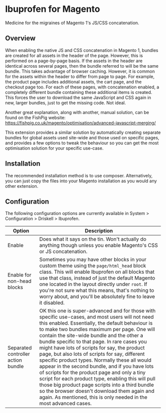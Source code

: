 # Ibuprofen for Magento

Medicine for the migraines of Magento 1's JS/CSS concatenation.

## Overview

When enabling the native JS and CSS concatenation in Magento 1, bundles are created for all assets in the header of the page. However, this is performed on a page-by-page basis. If the assets in the header are identical across several pages, then the bundle referred to will be the same bundle. This takes advantage of browser caching. However, it is common for the assets within the header to differ from page to page. For example, the product page includes additional assets, the cart page, and the checkout page too. For each of these pages, with concatenation enabled, a completely different bundle containing these additional items is created. This forces the user to download the same JavaScript and CSS again in new, larger bundles, just to get the missing code. Not ideal.

Another great explanation, along with another, manual solution, can be found on the FishPig website: https://fishpig.co.uk/magento/optimisation/advanced-javascript-merging/

This extension provides a similar solution by automatically creating separate bundles for global assets used site-wide and those used on specific pages, and provides a few options to tweak the behaviour so you can get the most optimisation solution for your specific use-case.

## Installation

The recommended installation method is to use composer. Alternatively, you can just copy the files into your Magento installation as you would any other extension.

## Configuration

The following configuration options are currently available in System > Configuration > Driskell > Ibuprofen.

Option | Description
--- | ---
Enable | Does what it says on the tin. Won't actually do anything though unless you enable Magento's CSS or JS concatenation.
Enable for non-head blocks | Sometimes you may have other blocks in your custom theme using the `page/html_head` block class. This will enable Ibuprofen on all blocks that use that class, instead of just the default Magento one located in the layout directly under `root`. If you're not sure what this means, that's nothing to worry about, and you'll be absolutely fine to leave it disabled.
Separated controller action bundle | OK this one is super-advanced and for those with specific use-cases, and most users will not need this enabled. Essentially, the default behaviour is to make two bundles maximum per page. One will contain the site-wide bundle and the other a bundle specific to that page. In rare cases you might have lots of scripts for say, the product page, but also lots of scripts for say, different specific product types. Normally these all would appear in the second bundle, and if you have lots of scripts for the product page and only a tiny script for each product type, enabling this will pull those big product page scripts into a third bundle so the browser doesn't download them again and again. As mentioned, this is only needed in the most advanced cases.
